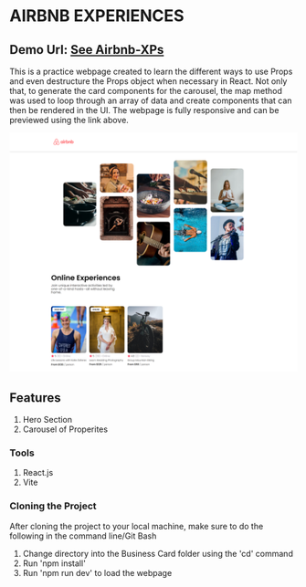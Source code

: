 # AIRBNB EXPERIENCES

## Demo Url: <a href="https://digibizcard.vercel.app/" target="_blank">See Airbnb-XPs</a>

This is a practice webpage created to learn the different ways to use Props and even destructure the Props object when necessary in React. Not only that, to generate the card components for the carousel, the map method was used to loop through an array of data and create components that can then be rendered in the UI. The webpage is fully responsive and can be previewed using the link above.

![](https://github.com/Daniel-Ezekiel/airbnb-xps/blob/main/preview.png)

## Features

1. Hero Section
2. Carousel of Properites

### Tools

1. React.js
2. Vite

### Cloning the Project

After cloning the project to your local machine, make sure to do the following in the command line/Git Bash

1. Change directory into the Business Card folder using the 'cd' command
2. Run 'npm install'
3. Run 'npm run dev' to load the webpage

